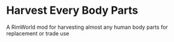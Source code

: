 # Harvest Every Body Parts
A RimWorld mod for harvesting almost any human body parts for replacement or trade use
